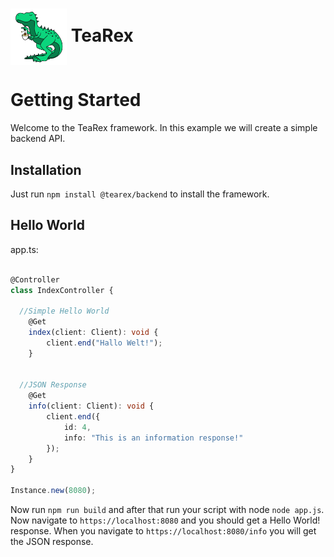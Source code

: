 # <img align="center" src="docs/logo.png" width="90" height="90"> TeaRex

# Getting Started

Welcome to the TeaRex framework. In this example we will create a simple backend API.

## Installation

Just run ```npm install @tearex/backend``` to install the framework.

## Hello World

app.ts:

```typescript

@Controller
class IndexController {

  //Simple Hello World
    @Get
    index(client: Client): void {
        client.end("Hallo Welt!");
    }
  
  
  //JSON Response
    @Get
    info(client: Client): void {
        client.end({
            id: 4,
            info: "This is an information response!"
        });
    }
}

Instance.new(8080);
```

Now run ```npm run build``` and after that run your script with node ```node app.js```. Now navigate to ```https://localhost:8080``` and you should get a Hello World! response.
When you navigate to ```https://localhost:8080/info``` you will get the JSON response.
